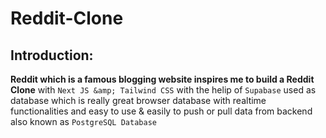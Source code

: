 # Reddit-Clone

## Introduction:

**Reddit which is a famous blogging website inspires me to build a Reddit Clone** with `Next JS &amp; Tailwind CSS` with the helip of `Supabase` used as database which is really great browser database with realtime functionalities and easy to use & easily to push or pull data from backend also known as `PostgreSQL Database`
